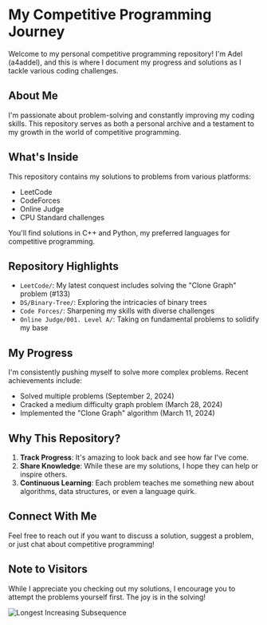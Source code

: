 # My Competitive Programming Journey

Welcome to my personal competitive programming repository! I'm Adel (a4addel), and this is where I document my progress and solutions as I tackle various coding challenges.

## About Me

I'm passionate about problem-solving and constantly improving my coding skills. This repository serves as both a personal archive and a testament to my growth in the world of competitive programming.

## What's Inside

This repository contains my solutions to problems from various platforms:

- LeetCode
- CodeForces
- Online Judge
- CPU Standard challenges

You'll find solutions in C++ and Python, my preferred languages for competitive programming.

## Repository Highlights

- `LeetCode/`: My latest conquest includes solving the "Clone Graph" problem (#133)
- `DS/Binary-Tree/`: Exploring the intricacies of binary trees
- `Code Forces/`: Sharpening my skills with diverse challenges
- `Online Judge/001. Level A/`: Taking on fundamental problems to solidify my base

## My Progress

I'm consistently pushing myself to solve more complex problems. Recent achievements include:

- Solved multiple problems (September 2, 2024)
- Cracked a medium difficulty graph problem (March 28, 2024)
- Implemented the "Clone Graph" algorithm (March 11, 2024)

## Why This Repository?

1. **Track Progress**: It's amazing to look back and see how far I've come.
2. **Share Knowledge**: While these are my solutions, I hope they can help or inspire others.
3. **Continuous Learning**: Each problem teaches me something new about algorithms, data structures, or even a language quirk.

## Connect With Me

Feel free to reach out if you want to discuss a solution, suggest a problem, or just chat about competitive programming!

## Note to Visitors



While I appreciate you checking out my solutions, I encourage you to attempt the problems yourself first. The joy is in the solving!

![Longest Increasing Subsequence](https://github.com/a4addel/Competitive-Programming/blob/main/excalidraw/300.%20Longest%20Increasing%20Subsequence/300.%20Longest%20Increasing%20Subsequence.png?raw=true)